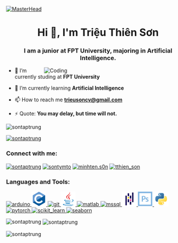 [![MasterHead](https://media.wired.com/photos/5941ebf7e9030c15ddbcd8c2/master/w_2560%2Cc_limit/1CFAeP1I6qiU-ZMb-O4xyOA.gif)](https://github.com/sontaptrung)
<h1 align="center">Hi 👋, I'm Triệu Thiên Sơn</h1>
<h3 align="center">I am a junior at FPT University, majoring in Artificial Intelligence.</h3>
<img align="right" alt="Coding" width="400" src="https://media.giphy.com/media/v1.Y2lkPTc5MGI3NjExMGViZjBhYWQ4MjhlOWVlMDAyMDQ4MmNhNzU1OTNmMDVmNjBkZmVkNiZjdD1n/qgQUggAC3Pfv687qPC/giphy.gif">

- 🔭 I’m currently studing at  **FPT University**

- 🌱 I’m currently learning **Artificial Intelligence**

- 📫 How to reach me **trieusoncv@gmail.com**

- ⚡ Quote: **You may delay, but time will not.**


<p align="left"> <img src="https://komarev.com/ghpvc/?username=sontaptrung&label=Profile%20views&color=0e75b6&style=flat" alt="sontaptrung" /> </p>

<p align="left"> <a href="https://github.com/ryo-ma/github-profile-trophy"><img src="https://github-profile-trophy.vercel.app/?username=sontaptrung" alt="sontaptrung" /></a> </p>

<h3 align="left">Connect with me:</h3>
<p align="left">
<a href="https://linkedin.com/in/sontaptrung" target="blank"><img align="center" src="https://raw.githubusercontent.com/rahuldkjain/github-profile-readme-generator/master/src/images/icons/Social/linked-in-alt.svg" alt="sontaptrung" height="30" width="40" /></a>
<a href="https://kaggle.com/sontymto" target="blank"><img align="center" src="https://raw.githubusercontent.com/rahuldkjain/github-profile-readme-generator/master/src/images/icons/Social/kaggle.svg" alt="sontymto" height="30" width="40" /></a>
<a href="https://fb.com/minhten.s0n" target="blank"><img align="center" src="https://raw.githubusercontent.com/rahuldkjain/github-profile-readme-generator/master/src/images/icons/Social/facebook.svg" alt="minhten.s0n" height="30" width="40" /></a>
<a href="https://instagram.com/tthien_son" target="blank"><img align="center" src="https://raw.githubusercontent.com/rahuldkjain/github-profile-readme-generator/master/src/images/icons/Social/instagram.svg" alt="tthien_son" height="30" width="40" /></a>
</p>

<h3 align="left">Languages and Tools:</h3>
<p align="left"> <a href="https://www.arduino.cc/" target="_blank" rel="noreferrer"> <img src="https://cdn.worldvectorlogo.com/logos/arduino-1.svg" alt="arduino" width="40" height="40"/> </a> <a href="https://www.cprogramming.com/" target="_blank" rel="noreferrer"> <img src="https://raw.githubusercontent.com/devicons/devicon/master/icons/c/c-original.svg" alt="c" width="40" height="40"/> </a> <a href="https://git-scm.com/" target="_blank" rel="noreferrer"> <img src="https://www.vectorlogo.zone/logos/git-scm/git-scm-icon.svg" alt="git" width="40" height="40"/> </a> <a href="https://www.java.com" target="_blank" rel="noreferrer"> <img src="https://raw.githubusercontent.com/devicons/devicon/master/icons/java/java-original.svg" alt="java" width="40" height="40"/> </a> <a href="https://www.mathworks.com/" target="_blank" rel="noreferrer"> <img src="https://upload.wikimedia.org/wikipedia/commons/2/21/Matlab_Logo.png" alt="matlab" width="40" height="40"/> </a> <a href="https://www.microsoft.com/en-us/sql-server" target="_blank" rel="noreferrer"> <img src="https://www.svgrepo.com/show/303229/microsoft-sql-server-logo.svg" alt="mssql" width="40" height="40"/> </a> <a href="https://pandas.pydata.org/" target="_blank" rel="noreferrer"> <img src="https://raw.githubusercontent.com/devicons/devicon/2ae2a900d2f041da66e950e4d48052658d850630/icons/pandas/pandas-original.svg" alt="pandas" width="40" height="40"/> </a> <a href="https://www.photoshop.com/en" target="_blank" rel="noreferrer"> <img src="https://raw.githubusercontent.com/devicons/devicon/master/icons/photoshop/photoshop-line.svg" alt="photoshop" width="40" height="40"/> </a> <a href="https://www.python.org" target="_blank" rel="noreferrer"> <img src="https://raw.githubusercontent.com/devicons/devicon/master/icons/python/python-original.svg" alt="python" width="40" height="40"/> </a> <a href="https://pytorch.org/" target="_blank" rel="noreferrer"> <img src="https://www.vectorlogo.zone/logos/pytorch/pytorch-icon.svg" alt="pytorch" width="40" height="40"/> </a> <a href="https://scikit-learn.org/" target="_blank" rel="noreferrer"> <img src="https://upload.wikimedia.org/wikipedia/commons/0/05/Scikit_learn_logo_small.svg" alt="scikit_learn" width="40" height="40"/> </a> <a href="https://seaborn.pydata.org/" target="_blank" rel="noreferrer"> <img src="https://seaborn.pydata.org/_images/logo-mark-lightbg.svg" alt="seaborn" width="40" height="40"/> </a> </p>

<p><img align="left" src="https://github-readme-stats.vercel.app/api/top-langs?username=sontaptrung&show_icons=true&locale=en&layout=compact" alt="sontaptrung" /></p>

<p>&nbsp;<img align="center" src="https://github-readme-stats.vercel.app/api?username=sontaptrung&show_icons=true&locale=en" alt="sontaptrung" /></p>

<p><img align="center" src="https://github-readme-streak-stats.herokuapp.com/?user=sontaptrung&" alt="sontaptrung" /></p>
